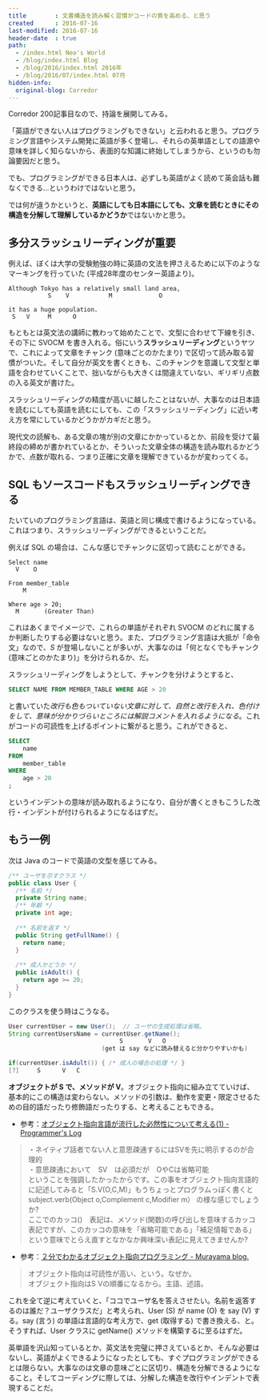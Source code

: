 ```yaml
---
title        : 文書構造を読み解く習慣がコードの質を高める、と思う
created      : 2016-07-16
last-modified: 2016-07-16
header-date  : true
path:
  - /index.html Neo's World
  - /blog/index.html Blog
  - /blog/2016/index.html 2016年
  - /blog/2016/07/index.html 07月
hidden-info:
  original-blog: Corredor
---
```


Corredor 200記事目なので、持論を展開してみる。

「英語ができない人はプログラミングもできない」と云われると思う。プログラミング言語やシステム開発に英語が多く登場し、それらの英単語としての語源や意味を詳しく知らないから、表面的な知識に終始してしまうから、というのも勿論要因だと思う。

でも、プログラミングができる日本人は、必ずしも英語がよく読めて英会話も難なくできる…というわけではないと思う。

では何が違うかというと、**英語にしても日本語にしても、文章を読むときにその構造を分解して理解しているかどうか**ではないかと思う。

## 多分スラッシュリーディングが重要

例えば、ぼくは大学の受験勉強の時に英語の文法を押さえるために以下のようなマーキングを行っていた (平成28年度のセンター英語より)。

```
Although Tokyo has a relatively small land area,
           S    V           M             O

it has a huge population.
 S   V     M      O
```

もともとは英文法の講師に教わって始めたことで、文型に合わせて下線を引き、その下に SVOCM を書き入れる。俗にいう**スラッシュリーディング**というヤツで、これによって文章をチャンク (意味ごとのかたまり) で区切って読み取る習慣がついた。そして自分が英文を書くときも、このチャンクを意識して文型と単語を合わせていくことで、拙いながらも大きくは間違えていない、ギリギリ点数の入る英文が書けた。

スラッシュリーディングの精度が高いに越したことはないが、大事なのは日本語を読むにしても英語を読むにしても、この「スラッシュリーディング」に近い考え方を常にしているかどうかがカギだと思う。

現代文の読解も、ある文章の塊が別の文章にかかっているとか、前段を受けて最終段の締めが書かれているとか、そういった文章全体の構造を読み取れるかどうかで、点数が取れる、つまり正確に文章を理解できているかが変わってくる。

## SQL もソースコードもスラッシュリーディングできる

たいていのプログラミング言語は、英語と同じ構成で書けるようになっている。これはつまり、スラッシュリーディングができるということだ。

例えば SQL の場合は、こんな感じでチャンクに区切って読むことができる。

```
Select name
  V    O

From member_table
    M

Where age > 20;
  M       (Greater Than)
```

これはあくまでイメージで、これらの単語がそれぞれ SVOCM のどれに属するか判断したりする必要はないと思う。また、プログラミング言語は大抵が「命令文」なので、*S* が登場しないことが多いが、大事なのは「何となくでもチャンク (意味ごとのかたまり)」を分けられるか、だ。

スラッシュリーディングをしようとして、チャンクを分けようとすると、

```sql
SELECT NAME FROM MEMBER_TABLE WHERE AGE > 20
```

と書いていた*改行も色もついていない文章に対して、自然と改行を入れ、色付けをして、意味が分かりづらいところには解説コメントを入れるようになる*。これがコードの可読性を上げるポイントに繋がると思う。これができると、

```sql
SELECT
    name
FROM
    member_table
WHERE
    age > 20
;
```

というインデントの意味が読み取れるようになり、自分が書くときもこうした改行・インデントが付けられるようになるはずだ。

## もう一例

次は Java のコードで英語の文型を感じてみる。

```java
/** ユーザを示すクラス */
public class User {
  /** 名前 */
  private String name;
  /** 年齢 */
  private int age;
  
  /** 名前を返す */
  public String getFullName() {
    return name;
  }
  
  /** 成人かどうか */
  public isAdult() {
    return age >= 20;
  }
}
```

このクラスを使う時はこうなる。

```java
User currentUser = new User();  // ユーザの生成処理は省略。
String currentUsersName = currentUser.getName();
                               S       V   O
                          (get は say などに読み替えると分かりやすいかも)

if(currentUser.isAdult()) { /* 成人の場合の処理 */ }
[?]     S      V   C
```

**オブジェクトが S で、メソッドが V**。オブジェクト指向に組み立てていけば、基本的にこの構造は変わらない。メソッドの引数は、動作を変更・限定させるための目的語だったり修飾語だったりする、と考えることもできる。

- 参考：[オブジェクト指向言語が流行した必然性について考える(1) - Programmer's Log](http://d.hatena.ne.jp/amapetas/20110925/1316929859)

> ・ネイティブ話者でない人と意思疎通するにはSVを先に明示するのが合理的  
> ・意思疎通において　SV　は必須だが　OやCは省略可能  
> ということを強調したかったからです。この事をオブジェクト指向言語的に記述してみると「S.V(O,C,M)」もうちょっとプログラムっぽく書くと  
> subject.verb(Object o,Complement c,Modifier m） の様な感じでしょうか?  
> ここでのカッコ()　表記は、メソッド(関数)の呼び出しを意味するカッコ表記ですが、このカッコの意味を「省略可能である」「補足情報である」という意味でとらえ直すとなかなか興味深い表記に見えてきませんか?

- 参考：[２分でわかるオブジェクト指向プログラミング - Murayama blog.](http://murayama.hatenablog.com/entry/20120203/1328264540)

> オブジェクト指向は可読性が高い、という。なぜか。  
> オブジェクト指向はS Vの順番になるから。主語、述語。

これを全て逆に考えていくと、「ココでユーザ名を答えさせたい。名前を返答するのは誰だ？ユーザクラスだ」と考えられ、User (S) が name (O) を say (V) する。say (言う) の単語は言語的な考え方で、get (取得する) で書き換える、と。そうすれば、User クラスに getName() メソッドを構築するに至るはずだ。

英単語を沢山知っているとか、英文法を完璧に押さえているとか、そんな必要はないし、英語がよくできるようになったとしても、すぐプログラミングができるとは限らない。大事なのは文章の意味ごとに区切り、構造を分解できるようになること。そしてコーディングに際しては、分解した構造を改行やインデントで表現することだ。
